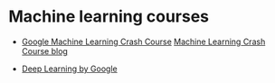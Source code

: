 # Machine learning courses

* [Google Machine Learning Crash Course](https://developers.google.com/machine-learning/crash-course/)
  [Machine Learning Crash Course blog](https://developers.googleblog.com/2018/03/machine-learning-crash-course.html)

* [Deep Learning by  Google](https://www.udacity.com/course/deep-learning--ud730)
